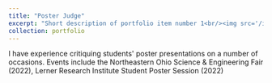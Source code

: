 ```yaml
---
title: "Poster Judge"
excerpt: "Short description of portfolio item number 1<br/><img src='/images/500x300.png'>"
collection: portfolio
---
```


I have experience critiquing students' poster presentations on a number of occasions. Events include the Northeastern Ohio Science & Engineering Fair (2022), Lerner Research Institute Student Poster Session (2022)
